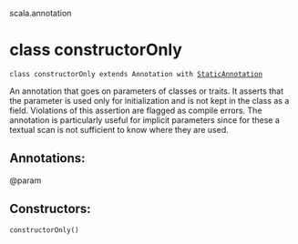 scala.annotation
# class constructorOnly

<pre><code class="language-scala" >class constructorOnly extends Annotation with <a href="./StaticAnnotation.md">StaticAnnotation</a></pre></code>
An annotation that goes on parameters of classes or traits. It asserts
that the parameter is used only for initialization and is not kept in
the class as a field. Violations of this assertion are flagged as
compile errors. The annotation is particularly useful for implicit
parameters since for these a textual scan is not sufficient to know
where they are used.

## Annotations:
@param 
## Constructors:
<pre><code class="language-scala" >constructorOnly()</pre></code>

